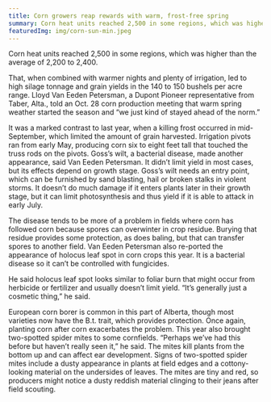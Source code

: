 ```yaml
---
title: Corn growers reap rewards with warm, frost-free spring
summary: Corn heat units reached 2,500 in some regions, which was higher than the average of 2,200 to 2,400.
featuredImg: img/corn-sun-min.jpeg
---
```


Corn heat units reached 2,500 in some regions, which was higher than the average of 2,200 to 2,400.

That, when combined with warmer nights and plenty of irrigation, led to high silage tonnage and grain yields in the 140 to 150 bushels per acre range.
Lloyd Van Eeden Petersman, a Dupont Pioneer representative from Taber, Alta., told an Oct. 28 corn production meeting that warm spring weather started the season and “we just kind of stayed ahead of the norm.”

It was a marked contrast to last year, when a killing frost occurred in mid-September, which limited the amount of grain harvested. Irrigation pivots ran from early May, producing corn six to eight feet tall that touched the truss rods on the pivots.
Goss’s wilt, a bacterial disease, made another appearance, said Van Eeden Petersman. It didn’t limit yield in most cases, but its effects depend on growth stage. Goss’s wilt needs an entry point, which can be furnished by sand blasting, hail or broken stalks in violent storms. It doesn’t do much damage if it enters plants later in their growth stage, but it can limit photosynthesis and thus yield if it is able to attack in early July.

The disease tends to be more of a problem in fields where corn has followed corn because spores can overwinter in crop residue. Burying that residue provides some protection, as does baling, but that can transfer spores to another field. Van Eeden Petersman also re-ported the appearance of holocus leaf spot in corn crops this year. It is a bacterial disease so it can’t be controlled with fungicides.

He said holocus leaf spot looks similar to foliar burn that might occur from herbicide or fertilizer and usually doesn’t limit yield.
“It’s generally just a cosmetic thing,” he said.

European corn borer is common in this part of Alberta, though most varieties now have the B.t. trait, which provides protection. Once again, planting corn after corn exacerbates the problem.
This year also brought two-spotted spider mites to some cornfields. “Perhaps we’ve had this before but haven’t really seen it,” he said. The mites kill plants from the bottom up and can affect ear development. Signs of two-spotted spider mites include a dusty appearance in plants at field edges and a cottony-looking material on the undersides of leaves. The mites are tiny and red, so producers might notice a dusty reddish material clinging to their jeans after field scouting.
